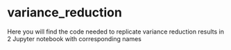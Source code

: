 # variance_reduction

 Here you will find the code needed to replicate variance reduction results in 2 Jupyter notebook with corresponding names
